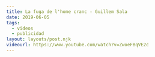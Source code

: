 ```yaml
---
title: La fuga de l'home cranc - Guillem Sala
date: 2019-06-05
tags:
  - videos
  - publicidad
layout: layouts/post.njk
videourl: https://www.youtube.com/watch?v=ZwoeFBqVE2c
---
```


